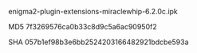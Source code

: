 enigma2-plugin-extensions-miraclewhip-6.2.0c.ipk

MD5 7f3269576ca0b33c8d9c5a6ac90950f2

SHA 057b1ef98b3e6bb2524203166482921bdcbe593a
